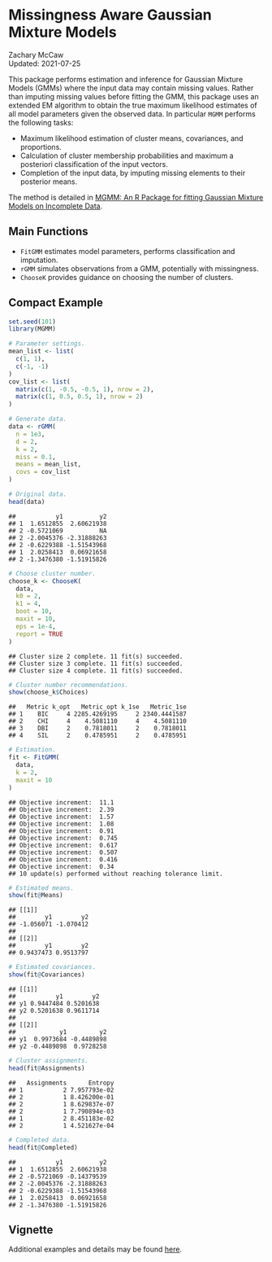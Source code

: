 # Missingness Aware Gaussian Mixture Models

Zachary McCaw <br>
Updated: 2021-07-25

This package performs estimation and inference for Gaussian Mixture Models (GMMs) where the input data may contain missing values. Rather than imputing missing values before fitting the GMM, this package uses an extended EM algorithm to obtain the true maximum likelihood estimates of all model parameters given the observed data. In particular `MGMM` performs the following tasks:

* Maximum likelihood estimation of cluster means, covariances, and proportions.
* Calculation of cluster membership probabilities and maximum a posteriori classification of the input vectors. 
* Completion of the input data, by imputing missing elements to their posterior means. 

The method is detailed in [MGMM: An R Package for fitting Gaussian Mixture Models on Incomplete Data](https://www.biorxiv.org/content/10.1101/2019.12.20.884551v2).

## Main Functions

* `FitGMM` estimates model parameters, performs classification and imputation.
* `rGMM` simulates observations from a GMM, potentially with missingness. 
* `ChooseK` provides guidance on choosing the number of clusters. 

## Compact Example


```r
set.seed(101)
library(MGMM)

# Parameter settings.
mean_list <- list(
  c(1, 1),
  c(-1, -1)
)
cov_list <- list(
  matrix(c(1, -0.5, -0.5, 1), nrow = 2),
  matrix(c(1, 0.5, 0.5, 1), nrow = 2)
)

# Generate data.
data <- rGMM(
  n = 1e3, 
  d = 2, 
  k = 2, 
  miss = 0.1, 
  means = mean_list, 
  covs = cov_list
)

# Original data.
head(data)
```

```
##           y1          y2
## 1  1.6512855  2.60621938
## 2 -0.5721069          NA
## 2 -2.0045376 -2.31888263
## 2 -0.6229388 -1.51543968
## 1  2.0258413  0.06921658
## 2 -1.3476380 -1.51915826
```

```r
# Choose cluster number.
choose_k <- ChooseK(
  data,
  k0 = 2,
  k1 = 4,
  boot = 10,
  maxit = 10,
  eps = 1e-4,
  report = TRUE
)
```

```
## Cluster size 2 complete. 11 fit(s) succeeded.
## Cluster size 3 complete. 11 fit(s) succeeded.
## Cluster size 4 complete. 11 fit(s) succeeded.
```

```r
# Cluster number recommendations. 
show(choose_k$Choices)
```

```
##   Metric k_opt   Metric_opt k_1se   Metric_1se
## 1    BIC     4 2285.4269195     2 2340.4441587
## 2    CHI     4    4.5081110     4    4.5081110
## 3    DBI     2    0.7818011     2    0.7818011
## 4    SIL     2    0.4785951     2    0.4785951
```

```r
# Estimation.
fit <- FitGMM(
  data,
  k = 2,
  maxit = 10
)
```

```
## Objective increment:  11.1 
## Objective increment:  2.39 
## Objective increment:  1.57 
## Objective increment:  1.08 
## Objective increment:  0.91 
## Objective increment:  0.745 
## Objective increment:  0.617 
## Objective increment:  0.507 
## Objective increment:  0.416 
## Objective increment:  0.34 
## 10 update(s) performed without reaching tolerance limit.
```

```r
# Estimated means. 
show(fit@Means)
```

```
## [[1]]
##        y1        y2 
## -1.056071 -1.070412 
## 
## [[2]]
##        y1        y2 
## 0.9437473 0.9513797
```

```r
# Estimated covariances. 
show(fit@Covariances)
```

```
## [[1]]
##           y1        y2
## y1 0.9447484 0.5201638
## y2 0.5201638 0.9611714
## 
## [[2]]
##            y1         y2
## y1  0.9973684 -0.4489898
## y2 -0.4489898  0.9728258
```

```r
# Cluster assignments. 
head(fit@Assignments)
```

```
##   Assignments      Entropy
## 1           2 7.957793e-02
## 2           1 8.426200e-01
## 2           1 8.629837e-07
## 2           1 7.790894e-03
## 1           2 8.451183e-02
## 2           1 4.521627e-04
```

```r
# Completed data. 
head(fit@Completed)
```

```
##           y1          y2
## 1  1.6512855  2.60621938
## 2 -0.5721069 -0.14379539
## 2 -2.0045376 -2.31888263
## 2 -0.6229388 -1.51543968
## 1  2.0258413  0.06921658
## 2 -1.3476380 -1.51915826
```

## Vignette

Additional examples and details may be found [here](https://github.com/zrmacc/MGMM/tree/master/vignettes/Vignette.pdf).
